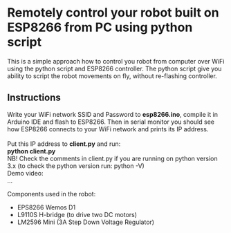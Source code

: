 <h1>Remotely control your robot built on ESP8266 from PC using python script</h1>

This is a simple approach how to control you robot from computer over WiFi using the python script and ESP8266 controller.
The python script give you ability to script the robot movements on fly, without re-flashing controller.

<h2>Instructions</h2>
Write your WiFi network SSID and Password to <b>esp8266.ino</b>, compile it in Arduino IDE and flash to ESP8266.
Then in serial monitor you should see how ESP8266 connects to your WiFi network and prints its IP address.<br/>
<br/>
Put this IP address to <b>client.py</b> and run:<br/>
<b>python client.py</b>
<br/>
NB! Check the comments in client.py if you are running on python version 3.x
(to check the python version run: python -V)
<br/>
Demo video:</br>
...

Components used in the robot:</br>
- EPS8266 Wemos D1
- L9110S H-bridge (to drive two DC motors) 
- LM2596 Mini (3A Step Down Voltage Regulator)
